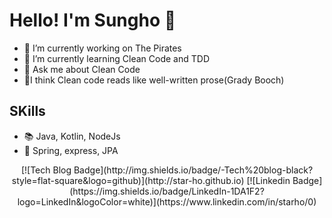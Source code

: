 Hello! I'm Sungho :wave:
===========
 - 💼 I’m currently working on The Pirates
 - 🌱 I’m currently learning Clean Code and TDD
 - 💬 Ask me about Clean Code
 - :thought_balloon:I think Clean code reads like well-written prose(Grady Booch) 

## SKills
 - :books: Java, Kotlin, NodeJs
 - :hammer: Spring, express, JPA
  
<center>
[![Tech Blog Badge](http://img.shields.io/badge/-Tech%20blog-black?style=flat-square&logo=github)](http://star-ho.github.io) [![Linkedin Badge](https://img.shields.io/badge/LinkedIn-1DA1F2?logo=LinkedIn&logoColor=white)](https://www.linkedin.com/in/starho/0)
</center>
